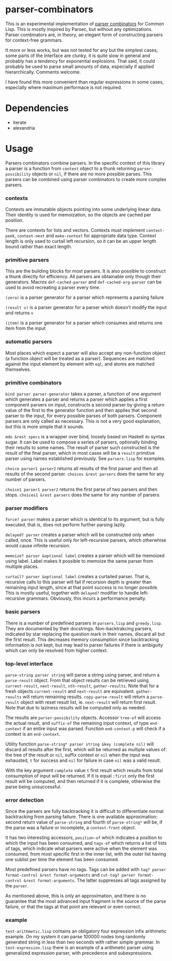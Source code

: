 # parser-combinators

This is an experimental implementation of [parser combinators](http://en.wikipedia.org/wiki/Parser_combinators) for Common Lisp. This is mostly inspired by Parsec, but without any optimizations. Parser combinators are, in theory, an elegant form of constructing parsers for context-free grammars.

It more or less works, but was not tested for any but the simplest cases, some parts of the interface are clunky, it is quite slow in general and probably has a tendency for exponential explosions. That said, it could probably be used to parse small amounts of data, especially if applied hierarchically. Comments welcome.

I have found this more convenient than regular expressions in some cases, especially where maximum performace is not required.

# Dependencies

- iterate
- alexandria

# Usage

Parsers combinators combine parsers. In the specific context of this library a parser is a function from `context` object to a thunk returning `parser-possibility` objects or `nil`, if there are no more possible parses. This parsers can be combined using parser combinators to create more complex parsers.

### contexts

Contexts are immutable objects pointing into some underlying linear data. Their identity is used for memoization, so the objects are cached per position.

There are contexts for lists and vectors. Contexts must implement `context-peek`, `context-next` and `make-context` for appropriate data type. Context length is only used to curtail left recursion, so it can be an upper length bound rather than exact length.

### primitive parsers

This are the building blocks for most parsers. It is also possible to construct a thunk directly for efficiency. All parsers are obtainable only though their generators. Macros `def-cached-parser` and `def-cached-arg-parser` can be used to avoid recreating a parser every time.

`(zero)` is a parser generator for a parser which represents a parsing failure

`(result v)` is a parser generator for a parser which doesn't modify the input and returns `v`

`(item)` is a parser generator for a parser which consumes and returns one item from the input

### automatic parsers

Most places which expect a parser will also accept any non-function object (a function object will be treated as a parser). Sequences are matched against the input element by element with `eql`, and atoms are matched themselves.

### primitive combinators

`bind parser parser-generator` takes a parser, a function of one argument which generates a parser and returns a parser which applies a first component parsers on input, constructs a second parser by giving a return value of the first to the generator function and then applies that second parser to the input, for every possible parses of both parsers. Component parsers are only called as necessary. This is not a very good explanation, but this is more simple that it sounds.

`mdo &rest specs` is a wrapper over bind, loosely based on Haskell `do` syntax sugar. It can be used to compose a series of parsers, optionally binding their results to some names. The result of parser such constructed is the result of the final parser, which in most cases will be a `result` primitive parser using names established previously. See `parsers.lisp` for examples.

`choice parser1 parser2` returns all results of the first parser and then all results of the second parser. `choices &rest parsers` does the same for any number of parsers.

`choice1 parser1 parser2` returns the first parse of two parsers and then stops. `choices1 &rest parsers` does the same for any number of parsers.

### parser modifiers

`force? parser` makes a parser which is identical to its argument, but is fully executed, that is, does not perform further parsing lazily.

`delayed? parser` creates a parser which will be constructed only when called, once. This is useful only for left-recursive parsers, which otherwhise would cause infinite recursion.

`memoize? parser &optional label` creates a parser which will be memoized using label. Label makes it possible to memoize the same parser from multiple places.

`curtail? parser &optional label` creates a curtailed parser. That is, recursive calls to this parser will fail if recursion depth is greater than remaining input length, since at that point success is no longer possible. This is mostly useful, together with `delayed?` modifier to handle left-recursive grammars. Obviously, this incurs a performance penalty.

### basic parsers

There is a number of predefined parsers in `parsers.lisp` and `greedy.lisp`. They are documented by their docstrings. Non-backtrakcing parsers, indicated by star replacing the question mark in their names, discard all but the first result. This decreases memory consumption since backtracking information is not kept, but may lead to parser failures if there is ambiguity which can only be resolved from higher context.

### top-level interface

`parse-string parser string` will parse a string using parser, and return a `parse-result` object. From that object results can be retrieved using `current-result`, `next-result`, `nth-result`, `gather-results`. Note that for a fresh objects `current-result` and `next-result` are equivalent. `gather-results` will return remaining results. `copy-parse-result` will return a `parse-result` object with reset result list, ie. `next-result` will return first result. Note that due to laziness results will be computed only as needed.

The results are `parser-possibility` objects. Accessor `tree-of` will access the actual result, and `suffix-of` the remaining input context, of type `end-context` if an entire input was parsed. Function `end-context-p` will check if a context is an `end-context`.

Utility function `parse-string* parser string &key (complete nil)` will discard all results after the first, which will be returned as multiple values of: the tree of the result or `nil`, suffix context or `nil` when the input was exhausted, `t` for success and `nil` for failure in case `nil` was a valid result.

With the key argument `complete` value `t` first result which results from total consumption of input will be returned. If it is equal `:first` only the first result will be computed, and then returned if it is complete, otherwise the parse being unsuccessful.

### error detection
Since the parsers are fully backtracking it is difficult to differentiate normal backtracking from parsing failure. There is one available approximation: second return value of `parse-string` and fourth of `parse-string*` will be, if the parse was a failure or incomplete, a `context-front` object.

It has two interesting accessors, `position-of` which indicates a position to which the input has been consumed, and `tags-of` which returns a list of lists of tags, which indicate what parsers were active when the element was consumed, from most specific first in the inner list, with the outer list having one sublist per time the element has been consumed.

Most predefined parsers have no tags. Tags can be added with `tag? parser format-control &rest format-arguments` and `cut-tag? parser format-control &rest format-arguments`. The latter suppresses all tags assigned by the `parser`.

As mentioned above, this is only an approximation, and there is no guarantee that the most advanced input fragment is the source of the parse failure, or that the tags at that point are relevant or even correct.

### example

`test-arithmetic.lisp` contains an obligatory four expression infix arithmetic example. On my system it can parse 100000 nodes long randomly generated string in less than two seconds with rather simple grammar. In `test-expression.lisp` there is an example of a arithmetic parser using generalized expression parser, with precedence and subexpressions.
